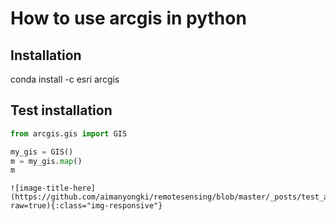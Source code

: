
# How to use arcgis in python

## Installation
conda install -c esri arcgis

## Test installation


```python
from arcgis.gis import GIS

my_gis = GIS()
m = my_gis.map()
m
```
    ![image-title-here](https://github.com/aimanyongki/remotesensing/blob/master/_posts/test_arcgis.jpg?raw=true){:class="img-responsive"}
```python

```


